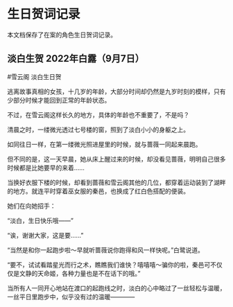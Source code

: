 # 生日贺词记录

本文档保存了在案的角色生日贺词记录。

## 淡白生贺 2022年白露（9月7日）

#雪云阁 淡白生日贺

逃离故事真相的女孩，十几岁的年龄，大部分时间却仍然是九岁时刻的模样，只有少部分时候才能回到正常的年龄状态。

不过，在雪云阁这样长久的地方，具体的年龄也不重要了，不是吗？

清晨之时，一缕微光透过七号楼的窗，照到了淡白小小的身躯之上。

如同往日一样，在第一缕微光照进屋里的时候，就与蔷薇一同起来晨跑。

但不同的是，这一天早晨，她从床上醒过来的时候，却没看见蔷薇，明明自己很多时候都是比她要早的来着……

当换好衣服下楼的时候，却看到蔷薇和雪云阁其他的几位，都穿着运动装到了湖畔的地方。就连平时穿着巫女服的秦邑，也换成了红白色搭配的便装。

她们在向她招手：

“淡白，生日快乐哦——”

“诶，谢谢大家，这是要……”

“当然是和你一起跑步啦～早就听蔷薇说你跑得和风一样快呢。”白鹭说道。

“要不，试试看踏星光而行之术，瞧瞧我们谁快？嘻嘻嘻～骗你的啦，秦邑可不仅仅是文静的天命姬，各种力量也是不在话下的哦。”

当所有人一同开心地站在渡口的起跑线之时，淡白的心中略过了一丝轻松与温暖，一丝平日里跑步中，似乎没有过的温暖————
